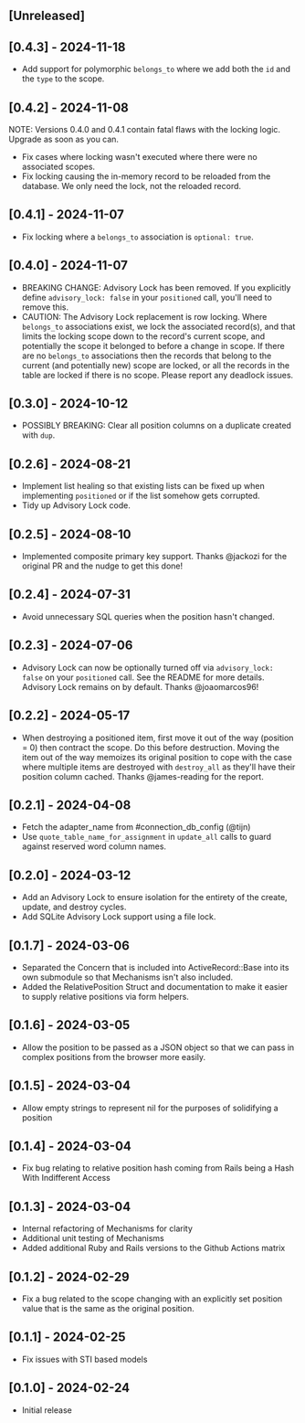 ## [Unreleased]

## [0.4.3] - 2024-11-18

- Add support for polymorphic `belongs_to` where we add both the `id` and the `type` to the scope.

## [0.4.2] - 2024-11-08

NOTE: Versions 0.4.0 and 0.4.1 contain fatal flaws with the locking logic. Upgrade as soon as you can.

- Fix cases where locking wasn't executed where there were no associated scopes.
- Fix locking causing the in-memory record to be reloaded from the database. We only need the lock, not the reloaded record.

## [0.4.1] - 2024-11-07

- Fix locking where a `belongs_to` association is `optional: true`.

## [0.4.0] - 2024-11-07

- BREAKING CHANGE: Advisory Lock has been removed. If you explicitly define `advisory_lock: false` in your `positioned` call, you'll need to remove this.
- CAUTION: The Advisory Lock replacement is row locking. Where `belongs_to` associations exist, we lock the associated record(s), and that limits the locking scope down to the record's current scope, and potentially the scope it belonged to before a change in scope. If there are no `belongs_to` associations then the records that belong to the current (and potentially new) scope are locked, or all the records in the table are locked if there is no scope. Please report any deadlock issues.

## [0.3.0] - 2024-10-12

- POSSIBLY BREAKING: Clear all position columns on a duplicate created with `dup`.

## [0.2.6] - 2024-08-21

- Implement list healing so that existing lists can be fixed up when implementing `positioned` or if the list somehow gets corrupted.
- Tidy up Advisory Lock code.

## [0.2.5] - 2024-08-10

- Implemented composite primary key support. Thanks @jackozi for the original PR and the nudge to get this done!

## [0.2.4] - 2024-07-31

- Avoid unnecessary SQL queries when the position hasn't changed.

## [0.2.3] - 2024-07-06

- Advisory Lock can now be optionally turned off via `advisory_lock: false` on your `positioned` call. See the README for more details. Advisory Lock remains on by default. Thanks @joaomarcos96!

## [0.2.2] - 2024-05-17

- When destroying a positioned item, first move it out of the way (position = 0) then contract the scope. Do this before destruction. Moving the item out of the way memoizes its original position to cope with the case where multiple items are destroyed with `destroy_all` as they'll have their position column cached. Thanks @james-reading for the report.

## [0.2.1] - 2024-04-08

- Fetch the adapter_name from #connection_db_config (@tijn)
- Use `quote_table_name_for_assignment` in `update_all` calls to guard against reserved word column names.

## [0.2.0] - 2024-03-12

- Add an Advisory Lock to ensure isolation for the entirety of the create, update, and destroy cycles.
- Add SQLite Advisory Lock support using a file lock.

## [0.1.7] - 2024-03-06

- Separated the Concern that is included into ActiveRecord::Base into its own submodule so that Mechanisms isn't also included.
- Added the RelativePosition Struct and documentation to make it easier to supply relative positions via form helpers.

## [0.1.6] - 2024-03-05

- Allow the position to be passed as a JSON object so that we can pass in complex positions from the browser more easily.

## [0.1.5] - 2024-03-04

- Allow empty strings to represent nil for the purposes of solidifying a position

## [0.1.4] - 2024-03-04

- Fix bug relating to relative position hash coming from Rails being a Hash With Indifferent Access

## [0.1.3] - 2024-03-04

- Internal refactoring of Mechanisms for clarity
- Additional unit testing of Mechanisms
- Added additional Ruby and Rails versions to the Github Actions matrix

## [0.1.2] - 2024-02-29

- Fix a bug related to the scope changing with an explicitly set position value that is the same as the original position.

## [0.1.1] - 2024-02-25

- Fix issues with STI based models

## [0.1.0] - 2024-02-24

- Initial release
